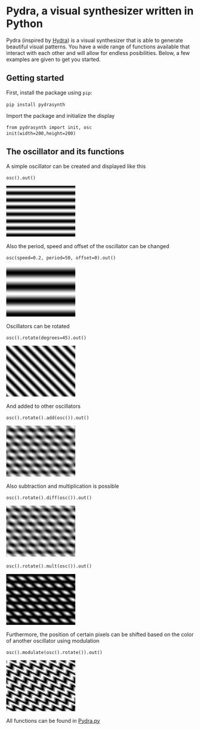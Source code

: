 # Pydra, a visual synthesizer written in Python

Pydra (inspired by [Hydra](https://github.com/ojack/hydra)) is a visual synthesizer that is able to generate beautiful visual patterns. You have a wide range of functions available that interact with each other and will allow for endless posibilities. Below, a few examples are given to get you started. 

## Getting started

First, install the package using `pip`:

`pip install pydrasynth`

Import the package and initialize the display

```
from pydrasynth import init, osc
init(width=200,height=200)
```

## The oscillator and its functions

A simple oscillator can be created and displayed like this

```
osc().out()
```

![](https://raw.githubusercontent.com/daanklijn/pydra/master/gifs/osc1.gif)

Also the period, speed and offset of the oscillator can be changed

```
osc(speed=0.2, period=50, offset=0).out()
```

![](https://raw.githubusercontent.com/daanklijn/pydra/master/gifs/osc3.gif)

Oscillators can be rotated


```
osc().rotate(degrees=45).out()
```

![](https://raw.githubusercontent.com/daanklijn/pydra/master/gifs/osc2.gif)


And added to other oscillators


```
osc().rotate().add(osc()).out()
```

![](https://raw.githubusercontent.com/daanklijn/pydra/master/gifs/osc4.gif)

Also subtraction and multiplication is possible

```
osc().rotate().diff(osc()).out()
```

![](https://raw.githubusercontent.com/daanklijn/pydra/master/gifs/osc5.gif)


```
osc().rotate().mult(osc()).out()
```

![](https://raw.githubusercontent.com/daanklijn/pydra/master/gifs/osc6.gif)

Furthermore, the position of certain pixels can be shifted based on the color of another oscillator using modulation

```
osc().modulate(osc().rotate()).out()
```

![](https://raw.githubusercontent.com/daanklijn/pydra/master/gifs/osc7.gif)

<!--- Chaining a couple of oscillators and functions together can result in amazing stuff --->

All functions can be found in [Pydra.py](https://github.com/daanklijn/pydra/blob/master/pydrasynth/Pydra.py)

